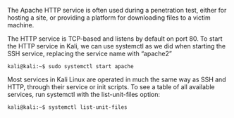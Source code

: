 The Apache HTTP service is often used during a penetration test, either for hosting a site, or providing a platform for downloading files to a victim machine. 

The HTTP service is TCP-based and listens by default on port 80. To start the HTTP service in Kali, we can use systemctl as we did when starting the SSH service, replacing the service name with “apache2”


	kali@kali:~$ sudo systemctl start apache

Most services in Kali Linux are operated in much the same way as SSH and HTTP, through their service or init scripts. To see a table of all available services, run systemctl with the list-unit-files option:


	kali@kali:~$ systemctl list-unit-files

